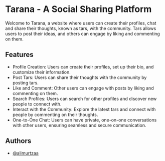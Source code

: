 
# Tarana - A Social Sharing Platform

Welcome to Tarana, a website where users can create their profiles, chat and share their thoughts, known as tars, with the community. Tars allows users to post their ideas, and others can engage by liking and commenting on them.

## Features
* Profile Creation: Users can create their profiles, set up their bio, and customize their information.
* Post Tars: Users can share their thoughts with the community by posting tars.
* Like and Comment: Other users can engage with posts by liking and commenting on them.
* Search Profiles: Users can search for other profiles and discover new people to connect with.
* Interact with the Community: Explore the latest tars and connect with people by commenting on their thoughts.
* One-to-One Chat: Users can have private, one-on-one conversations with other users, ensuring seamless and secure communication. 


## Authors

- [@alimurtzaa](https://www.github.com/alimurtzaa)

